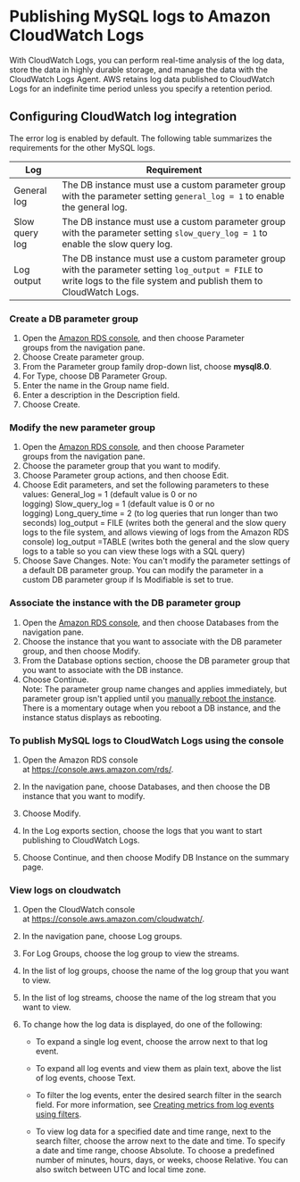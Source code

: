# Publishing MySQL logs to Amazon CloudWatch Logs
With CloudWatch Logs, you can perform real-time analysis of the log data, store the data in highly durable storage, and manage the data with the CloudWatch Logs Agent. AWS retains log data published to CloudWatch Logs for an indefinite time period unless you specify a retention period. 
## Configuring CloudWatch log integration
The error log is enabled by default. The following table summarizes the requirements for the other MySQL logs.

| Log | Requirement |
| --- | --- |
| General log | The DB instance must use a custom parameter group with the parameter setting `general_log = 1` to enable the general log. |
| Slow query log | The DB instance must use a custom parameter group with the parameter setting `slow_query_log = 1` to enable the slow query log. |
| Log output | The DB instance must use a custom parameter group with the parameter setting `log_output = FILE` to write logs to the file system and publish them to CloudWatch Logs. |

### Create a DB parameter group

1.  Open the [Amazon RDS console](https://console.aws.amazon.com/rds/), and then choose Parameter groups from the navigation pane.
2.  Choose Create parameter group.
3.  From the Parameter group family drop-down list, choose **mysql8.0**.
4.  For Type, choose DB Parameter Group.
5.  Enter the name in the Group name field.
6.  Enter a description in the Description field.
7.  Choose Create.

### Modify the new parameter group

1.  Open the [Amazon RDS console](https://console.aws.amazon.com/rds/), and then choose Parameter groups from the navigation pane.
2.  Choose the parameter group that you want to modify.
3.  Choose Parameter group actions, and then choose Edit.
4.  Choose Edit parameters, and set the following parameters to these values: General_log = 1 (default value is 0 or no logging) Slow_query_log = 1 (default value is 0 or no logging) Long_query_time = 2 (to log queries that run longer than two seconds) log_output = FILE (writes both the general and the slow query logs to the file system, and allows viewing of logs from the Amazon RDS console) log_output =TABLE (writes both the general and the slow query logs to a table so you can view these logs with a SQL query)
5.  Choose Save Changes. Note: You can't modify the parameter settings of a default DB parameter group. You can modify the parameter in a custom DB parameter group if Is Modifiable is set to true.

### Associate the instance with the DB parameter group

1.  Open the [Amazon RDS console](https://console.aws.amazon.com/rds/), and then choose Databases from the navigation pane.
2.  Choose the instance that you want to associate with the DB parameter group, and then choose Modify.
3.  From the Database options section, choose the DB parameter group that you want to associate with the DB instance.
4.  Choose Continue.\
    Note: The parameter group name changes and applies immediately, but parameter group isn't applied until you [manually reboot the instance](https://docs.aws.amazon.com/AmazonRDS/latest/UserGuide/USER_RebootInstance.html). There is a momentary outage when you reboot a DB instance, and the instance status displays as rebooting.

### To publish MySQL logs to CloudWatch Logs using the console

1.  Open the Amazon RDS console at <https://console.aws.amazon.com/rds/>.

2.  In the navigation pane, choose Databases, and then choose the DB instance that you want to modify.

3.  Choose Modify.

4.  In the Log exports section, choose the logs that you want to start publishing to CloudWatch Logs.

5.  Choose Continue, and then choose Modify DB Instance on the summary page.


### View logs on cloudwatch
1.  Open the CloudWatch console at <https://console.aws.amazon.com/cloudwatch/>.

2.  In the navigation pane, choose Log groups.

3.  For Log Groups, choose the log group to view the streams.

4.  In the list of log groups, choose the name of the log group that you want to view.

5.  In the list of log streams, choose the name of the log stream that you want to view.

6.  To change how the log data is displayed, do one of the following:

    -   To expand a single log event, choose the arrow next to that log event.

    -   To expand all log events and view them as plain text, above the list of log events, choose Text.

    -   To filter the log events, enter the desired search filter in the search field. For more information, see [Creating metrics from log events using filters](https://docs.aws.amazon.com/AmazonCloudWatch/latest/logs/MonitoringLogData.html).

    -   To view log data for a specified date and time range, next to the search filter, choose the arrow next to the date and time. To specify a date and time range, choose Absolute. To choose a predefined number of minutes, hours, days, or weeks, choose Relative. You can also switch between UTC and local time zone.


